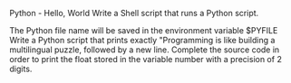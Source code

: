 Python - Hello, World
Write a Shell script that runs a Python script.



The Python file name will be saved in the environment variable $PYFILE
Write a Python script that prints exactly "Programming is like building a multilingual puzzle, followed by a new line.
Complete the source code in order to print the float stored in the variable number with a precision of 2 digits.

